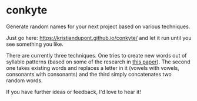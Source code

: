 # conkyte
Generate random names for your next project based on various techniques.

Just go here: https://kristiandupont.github.io/conkyte/ and let it run until you see something you like.

There are currently three techniques. One tries to create new words out of syllable patterns (based on some of the research in [this paper](https://www.tandfonline.com/doi/pdf/10.1080/00437956.1978.11435661)). The second one takes existing words and replaces a letter in it (vowels with vowels, consonants with consonants) and the third simply concatenates two random words.

If you have further ideas or feedback, I'd love to hear it!
